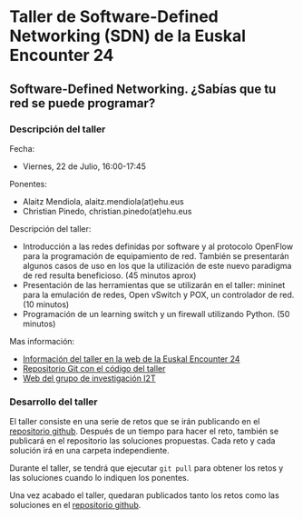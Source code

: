 # Taller de Software-Defined Networking (SDN) de la Euskal Encounter 24
## Software-Defined Networking. ¿Sabías que tu red se puede programar?


### Descripción del taller

Fecha:
- Viernes, 22 de Julio, 16:00-17:45

Ponentes:
- Alaitz Mendiola, alaitz.mendiola(at)ehu.eus
- Christian Pinedo, christian.pinedo(at)ehu.eus

Descripción del taller:
- Introducción a las redes definidas por software y al protocolo OpenFlow para
  la programación de equipamiento de red. También se presentarán algunos casos
  de uso en los que la utilización de este nuevo paradigma de red resulta 
  beneficioso.
  (45 minutos aprox)
- Presentación de las herramientas que se utilizarán en el taller: mininet para
  la emulación de redes, Open vSwitch y  POX, un controlador de red.
  (10 minutos)
- Programación de un learning switch  y un firewall utilizando Python.
  (50 minutos)

Mas información:
- [Información del taller en la web de la Euskal Encounter 24](http://euskal.org/talleres.html#networking)
- [Repositorio Git con el código del taller](http://github.com/i2t/taller-sdn-ee24)
- [Web del grupo de investigación I2T](http://i2t.ehu.eus)


### Desarrollo del taller

El taller consiste en una serie de retos que se irán publicando en el [repositorio github](https://github.com/i2t/taller-sdn-ee24). Después de un tiempo para hacer el reto, también se publicará en el repositorio las soluciones propuestas. Cada reto y cada solución irá en una carpeta independiente.

Durante el taller, se tendrá que ejecutar `git pull` para obtener los retos y las soluciones cuando lo indiquen los ponentes. 

Una vez acabado el taller, quedaran publicados tanto los retos como las soluciones en el [repositorio github](https://github.com/i2t/taller-sdn-ee24).
